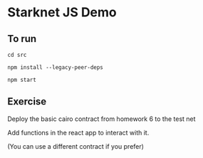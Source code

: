 # Starknet JS Demo

## To run

`cd src`

`npm install --legacy-peer-deps`

`npm start`

## Exercise

Deploy the basic cairo contract from homework 6 to the test net

Add functions in the react app to interact with it.

(You can use a different contract if you prefer)
